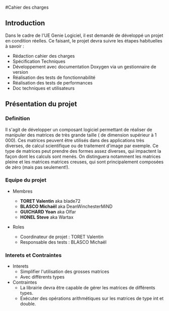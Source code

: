 #Cahier des charges 

## Introduction
Dans le cadre de l'UE Genie Logiciel, il est demandé de développé un projet en condition réelles.
Ce faisant, le projet devra suivre les étapes habituelles à savoir :
  - Rédaction cahier des charges
  - Spécification Techniques
  - Développement avec documentation Doxygen via un gestionnaire de version
  - Réalisation des tests de fonctionnabilité
  - Réalisation des tests de performances
  - Doc techniques et utilisateurs

## Présentation du projet

### Definition
Il s'agit de développer un composant logiciel permettant de réaliser de manipuler des matrices de très grande taille ( de dimension supérieur à 1 000). Ces matrices peuvent être utilisés dans des applications très diverses, de calcul scientifique ou de traitement d'image par exemple.
Ce type de matrices peut prendre des formes assez diverses, qui impactent la façon dont les calculs sont menés. On distinguera notamment les matrices pleine et les matrices matrices creuses, qui sont principalement composées de zéro (mais pas seulement!).
  
### Equipe du projet
* Membres
  - **TORET Valentin** aka blade72
  - **BLASCO Michaël** aka DeanWinchesterMiND
  - **GUICHARD Yoan** aka Olfar
  - **HONEL Steve**    aka Wartax

* Roles
  - Coordinateur de projet : TORET Valentin 
  - Responsable des tests :  BLASCO Michaël
  
### Interets et Contraintes
* Interets
  - Simplifier l'utilisation des grosses matrices
  - Avec différents types
* Contraintes
  - La librairie devra être capable de gérer les matrices de différents types.
  - Exécuter des opérations arithmétiques sur les matrices de type int et double.
   
